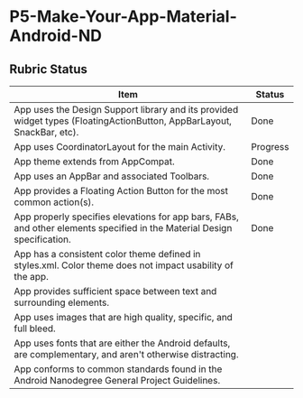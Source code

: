 # P5-Make-Your-App-Material-Android-ND
## Rubric Status
| Item                                                                                                                     | Status |
|--------------------------------------------------------------------------------------------------------------------------|--------|
| App uses the Design Support library and its provided widget types (FloatingActionButton, AppBarLayout, SnackBar, etc).   |  Done      |
| App uses CoordinatorLayout for the main Activity.                                                                        |   Progress     |
| App theme extends from AppCompat.                                                                                        |  Done      |
| App uses an AppBar and associated Toolbars.                                                                              |  Done      |
| App provides a Floating Action Button for the most common action(s).                                                     |  Done      |
| App properly specifies elevations for app bars, FABs, and other elements specified in the Material Design specification. |  Done      |
| App has a consistent color theme defined in styles.xml. Color theme does not impact usability of the app.                |        |
| App provides sufficient space between text and surrounding elements.                                                     |        |
| App uses images that are high quality, specific, and full bleed.                                                         |        |
| App uses fonts that are either the Android defaults, are complementary, and aren't otherwise distracting.                |        |
| App conforms to common standards found in the Android Nanodegree General Project Guidelines.                             |        |